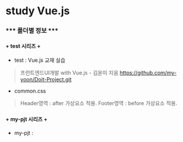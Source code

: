# study Vue.js
####
### *** 폴더별 정보 ***
####
#### + test 시리즈 +
+ test : Vue.js 교재 실습
> 프런트엔드UI개발 with Vue.js - 김윤미 지음
> https://github.com/my-yoon/Doit-Project.git
+ common.css 
> Header영역 : after 가상요소 적용.
> Footer영역 : before 가상요소 적용. 
###
#### + my-pjt 시리즈  + 
+ my-pjt : 